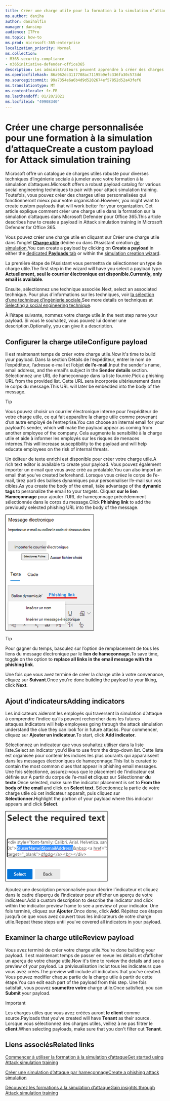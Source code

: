 ```yaml
---
title: Créer une charge utile pour la formation à la simulation d’attaques
ms.author: daniha
author: danihalfin
manager: dansimp
audience: ITPro
ms.topic: how-to
ms.prod: microsoft-365-enterprise
localization_priority: Normal
ms.collection:
- M365-security-compliance
- m365initiative-defender-office365
description: Les administrateurs peuvent apprendre à créer des charges utiles personnalisées pour la formation à la simulation d’attaques dans Microsoft Defender pour Office 365.
ms.openlocfilehash: 86a962dc3117708ac71195b9efc336fa30c573dd
ms.sourcegitcommit: 99a7354e6a6b4d9d5202674ef57852d52a43fef6
ms.translationtype: MT
ms.contentlocale: fr-FR
ms.lasthandoff: 01/20/2021
ms.locfileid: "49908340"
---
```

# <a name="create-a-custom-payload-for-attack-simulation-training"></a><span data-ttu-id="4d565-103">Créer une charge personnalisée pour une formation à la simulation d’attaque</span><span class="sxs-lookup"><span data-stu-id="4d565-103">Create a custom payload for Attack simulation training</span></span>

<span data-ttu-id="4d565-104">Microsoft offre un catalogue de charges utiles robuste pour diverses techniques d’ingénierie sociale à jumeler avec votre formation à la simulation d’attaques.</span><span class="sxs-lookup"><span data-stu-id="4d565-104">Microsoft offers a robust payload catalog for various social engineering techniques to pair with your attack simulation training.</span></span> <span data-ttu-id="4d565-105">Toutefois, vous pouvez créer des charges utiles personnalisées qui fonctionneront mieux pour votre organisation.</span><span class="sxs-lookup"><span data-stu-id="4d565-105">However, you might want to create custom payloads that will work better for your organization.</span></span> <span data-ttu-id="4d565-106">Cet article explique comment créer une charge utile dans la formation sur la simulation d’attaques dans Microsoft Defender pour Office 365.</span><span class="sxs-lookup"><span data-stu-id="4d565-106">This article describes how to create a payload in Attack simulation training in Microsoft Defender for Office 365.</span></span>

<span data-ttu-id="4d565-107">Vous pouvez créer une charge  utile en cliquant sur Créer une charge utile dans l’onglet [ **Charge utile**](https://security.microsoft.com/attacksimulator?viewid=payload) dédiée ou dans l’Assistant création [de simulation.](attack-simulation-training.md#selecting-a-payload)</span><span class="sxs-lookup"><span data-stu-id="4d565-107">You can create a payload by clicking on **Create a payload** in either the [dedicated **Payloads** tab](https://security.microsoft.com/attacksimulator?viewid=payload) or within the [simulation creation wizard](attack-simulation-training.md#selecting-a-payload).</span></span>

<span data-ttu-id="4d565-108">La première étape de l’Assistant vous permettra de sélectionner un type de charge utile.</span><span class="sxs-lookup"><span data-stu-id="4d565-108">The first step in the wizard will have you select a payload type.</span></span> <span data-ttu-id="4d565-109">**Actuellement, seul le courrier électronique est disponible.**</span><span class="sxs-lookup"><span data-stu-id="4d565-109">**Currently, only email is available**.</span></span>

<span data-ttu-id="4d565-110">Ensuite, sélectionnez une technique associée.</span><span class="sxs-lookup"><span data-stu-id="4d565-110">Next, select an associated technique.</span></span> <span data-ttu-id="4d565-111">Pour plus d’informations sur les techniques, voir [la sélection d’une technique d’ingénierie sociale.](attack-simulation-training.md#selecting-a-social-engineering-technique)</span><span class="sxs-lookup"><span data-stu-id="4d565-111">See more details on techniques at [Selecting a social engineering technique](attack-simulation-training.md#selecting-a-social-engineering-technique).</span></span>

<span data-ttu-id="4d565-112">À l’étape suivante, nommez votre charge utile.</span><span class="sxs-lookup"><span data-stu-id="4d565-112">In the next step name your payload.</span></span> <span data-ttu-id="4d565-113">Si vous le souhaitez, vous pouvez lui donner une description.</span><span class="sxs-lookup"><span data-stu-id="4d565-113">Optionally, you can give it a description.</span></span>

## <a name="configure-payload"></a><span data-ttu-id="4d565-114">Configurer la charge utile</span><span class="sxs-lookup"><span data-stu-id="4d565-114">Configure payload</span></span>

<span data-ttu-id="4d565-115">Il est maintenant temps de créer votre charge utile.</span><span class="sxs-lookup"><span data-stu-id="4d565-115">Now it's time to build your payload.</span></span> <span data-ttu-id="4d565-116">Dans la section Détails de l’expéditeur, entrer le nom de l’expéditeur, l’adresse e-mail et l’objet **de l’e-mail.**</span><span class="sxs-lookup"><span data-stu-id="4d565-116">Input the sender's name, email address, and the email's subject in the **Sender details** section.</span></span> <span data-ttu-id="4d565-117">Sélectionnez une URL de hameçonnage dans la liste fournie.</span><span class="sxs-lookup"><span data-stu-id="4d565-117">Pick a phishing URL from the provided list.</span></span> <span data-ttu-id="4d565-118">Cette URL sera incorporée ultérieurement dans le corps du message.</span><span class="sxs-lookup"><span data-stu-id="4d565-118">This URL will later be embedded into the body of the message.</span></span>

> [!TIP]
> <span data-ttu-id="4d565-119">Vous pouvez choisir un courrier électronique interne pour l’expéditeur de votre charge utile, ce qui fait apparaître la charge utile comme provenant d’un autre employé de l’entreprise.</span><span class="sxs-lookup"><span data-stu-id="4d565-119">You can choose an internal email for your payload's sender, which will make the payload appear as coming from another employee of the company.</span></span> <span data-ttu-id="4d565-120">Cela augmente la sensibilité à la charge utile et aide à informer les employés sur les risques de menaces internes.</span><span class="sxs-lookup"><span data-stu-id="4d565-120">This will increase susceptibility to the payload and will help educate employees on the risk of internal threats.</span></span>

<span data-ttu-id="4d565-121">Un éditeur de texte enrichi est disponible pour créer votre charge utile.</span><span class="sxs-lookup"><span data-stu-id="4d565-121">A rich text editor is available to create your payload.</span></span> <span data-ttu-id="4d565-122">Vous pouvez également importer un e-mail que vous avez créé au préalable.</span><span class="sxs-lookup"><span data-stu-id="4d565-122">You can also import an email that you've created beforehand.</span></span> <span data-ttu-id="4d565-123">Lorsque vous créez le corps de  l’e-mail, tirez parti des balises dynamiques pour personnaliser l’e-mail sur vos cibles.</span><span class="sxs-lookup"><span data-stu-id="4d565-123">As you create the body of the email, take advantage of the **dynamic tags** to personalize the email to your targets.</span></span> <span data-ttu-id="4d565-124">Cliquez **sur le lien Hameçonnage** pour ajouter l’URL de hameçonnage précédemment sélectionnée dans le corps du message.</span><span class="sxs-lookup"><span data-stu-id="4d565-124">Click **Phishing link** to add the previously selected phishing URL into the body of the message.</span></span>

![Lien de hameçonnage et balises dynamiques mises en évidence dans la création de charge utile pour Microsoft Defender pour Office 365](../../media/attack-sim-preview-payload-email-body.png)

> [!TIP]
> <span data-ttu-id="4d565-126">Pour gagner du temps, basculez sur l’option de remplacement de tous les liens du message électronique par le **lien de hameçonnage.**</span><span class="sxs-lookup"><span data-stu-id="4d565-126">To save time, toggle on the option to **replace all links in the email message with the phishing link**.</span></span>

<span data-ttu-id="4d565-127">Une fois que vous avez terminé de créer la charge utile à votre convenance, cliquez sur **Suivant**.</span><span class="sxs-lookup"><span data-stu-id="4d565-127">Once you're done building the payload to your liking, click **Next**.</span></span>

## <a name="adding-indicators"></a><span data-ttu-id="4d565-128">Ajout d’indicateurs</span><span class="sxs-lookup"><span data-stu-id="4d565-128">Adding indicators</span></span>

<span data-ttu-id="4d565-129">Les indicateurs aideront les employés qui traversent la simulation d’attaque à comprendre l’indice qu’ils peuvent rechercher dans les futures attaques.</span><span class="sxs-lookup"><span data-stu-id="4d565-129">Indicators will help employees going through the attack simulation understand the clue they can look for in future attacks.</span></span> <span data-ttu-id="4d565-130">Pour commencer, cliquez sur **Ajouter un indicateur.**</span><span class="sxs-lookup"><span data-stu-id="4d565-130">To start, click **Add indicator**.</span></span>

<span data-ttu-id="4d565-131">Sélectionnez un indicateur que vous souhaitez utiliser dans la liste liste.</span><span class="sxs-lookup"><span data-stu-id="4d565-131">Select an indicator you'd like to use from the drop-down list.</span></span> <span data-ttu-id="4d565-132">Cette liste est organisée pour contenir les indices les plus courants qui apparaissent dans les messages électroniques de hameçonnage.</span><span class="sxs-lookup"><span data-stu-id="4d565-132">This list is curated to contain the most common clues that appear in phishing email messages.</span></span> <span data-ttu-id="4d565-133">Une fois sélectionné, assurez-vous que le placement de l’indicateur est définie sur À partir du corps de l’e-mail **et** cliquez sur Sélectionner **du texte**.</span><span class="sxs-lookup"><span data-stu-id="4d565-133">Once selected, make sure the indicator placement is set to **From the body of the email** and click on **Select text**.</span></span> <span data-ttu-id="4d565-134">Sélectionnez la partie de votre charge utile où cet indicateur apparaît, puis cliquez sur **Sélectionner.**</span><span class="sxs-lookup"><span data-stu-id="4d565-134">Highlight the portion of your payload where this indicator appears and click **Select**.</span></span>

![Texte mis en surbrillant dans le corps du message à ajouter à un indicateur dans une formation de simulation d’attaque](../../media/attack-sim-preview-select-text.png)

<span data-ttu-id="4d565-136">Ajoutez une description personnalisée pour décrire l’indicateur et cliquez dans le cadre d’aperçu de l’indicateur pour afficher un aperçu de votre indicateur.</span><span class="sxs-lookup"><span data-stu-id="4d565-136">Add a custom description to describe the indicator and click within the indicator preview frame to see a preview of your indicator.</span></span> <span data-ttu-id="4d565-137">Une fois terminé, cliquez sur **Ajouter**.</span><span class="sxs-lookup"><span data-stu-id="4d565-137">Once done, click **Add**.</span></span> <span data-ttu-id="4d565-138">Répétez ces étapes jusqu’à ce que vous avez couvert tous les indicateurs de votre charge utile.</span><span class="sxs-lookup"><span data-stu-id="4d565-138">Repeat these steps until you've covered all indicators in your payload.</span></span>

## <a name="review-payload"></a><span data-ttu-id="4d565-139">Examiner la charge utile</span><span class="sxs-lookup"><span data-stu-id="4d565-139">Review payload</span></span>

<span data-ttu-id="4d565-140">Vous avez terminé de créer votre charge utile.</span><span class="sxs-lookup"><span data-stu-id="4d565-140">You're done building your payload.</span></span> <span data-ttu-id="4d565-141">Il est maintenant temps de passer en revue les détails et d’afficher un aperçu de votre charge utile.</span><span class="sxs-lookup"><span data-stu-id="4d565-141">Now it's time to review the details and see a preview of your payload.</span></span> <span data-ttu-id="4d565-142">La prévisualisation inclut tous les indicateurs que vous avez créés.</span><span class="sxs-lookup"><span data-stu-id="4d565-142">The preview will include all indicators that you've created.</span></span> <span data-ttu-id="4d565-143">Vous pouvez modifier chaque partie de la charge utile à partir de cette étape.</span><span class="sxs-lookup"><span data-stu-id="4d565-143">You can edit each part of the payload from this step.</span></span> <span data-ttu-id="4d565-144">Une fois satisfait, vous pouvez **soumettre votre** charge utile.</span><span class="sxs-lookup"><span data-stu-id="4d565-144">Once satisfied, you can **Submit** your payload.</span></span>

> [!IMPORTANT]
> <span data-ttu-id="4d565-145">Les charges utiles que vous avez créées auront **le client** comme source.</span><span class="sxs-lookup"><span data-stu-id="4d565-145">Payloads that you've created will have **Tenant** as their source.</span></span> <span data-ttu-id="4d565-146">Lorsque vous sélectionnez des charges utiles, veillez à ne pas filtrer le **client.**</span><span class="sxs-lookup"><span data-stu-id="4d565-146">When selecting payloads, make sure that you don't filter out **Tenant**.</span></span>

## <a name="related-links"></a><span data-ttu-id="4d565-147">Liens associés</span><span class="sxs-lookup"><span data-stu-id="4d565-147">Related links</span></span>

[<span data-ttu-id="4d565-148">Commencer à utiliser la formation à la simulation d’attaque</span><span class="sxs-lookup"><span data-stu-id="4d565-148">Get started using Attack simulation training</span></span>](attack-simulation-training-get-started.md)

[<span data-ttu-id="4d565-149">Créer une simulation d’attaque par hameçonnage</span><span class="sxs-lookup"><span data-stu-id="4d565-149">Create a phishing attack simulation</span></span>](attack-simulation-training.md)

[<span data-ttu-id="4d565-150">Découvrez les formations à la simulation d’attaque</span><span class="sxs-lookup"><span data-stu-id="4d565-150">Gain insights through Attack simulation training</span></span>](attack-simulation-training-insights.md)
